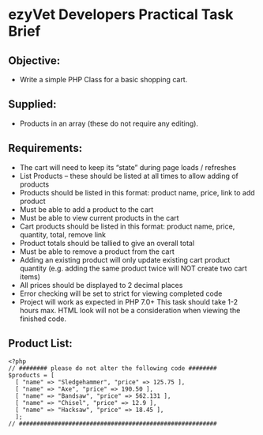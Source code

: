 # ezyVet Developers Practical Task Brief

## Objective:

- Write a simple PHP Class for a basic shopping cart.

## Supplied:

- Products in an array (these do not require any editing).

## Requirements:

- The cart will need to keep its “state” during page loads / refreshes
- List Products – these should be listed at all times to allow adding of products
- Products should be listed in this format: product name, price, link to add product
- Must be able to add a product to the cart
- Must be able to view current products in the cart
- Cart products should be listed in this format: product name, price, quantity, total, remove link
- Product totals should be tallied to give an overall total
- Must be able to remove a product from the cart
- Adding an existing product will only update existing cart product quantity (e.g. adding the same product twice will NOT create two cart items)
- All prices should be displayed to 2 decimal places
- Error checking will be set to strict for viewing completed code
- Project will work as expected in PHP 7.0+
  This task should take 1-2 hours max. HTML look will not be a consideration when viewing the finished code.

## Product List:

```
<?php
// ######## please do not alter the following code ########
$products = [
  [ "name" => "Sledgehammer", "price" => 125.75 ],
  [ "name" => "Axe", "price" => 190.50 ],
  [ "name" => "Bandsaw", "price" => 562.131 ],
  [ "name" => "Chisel", "price" => 12.9 ],
  [ "name" => "Hacksaw", "price" => 18.45 ],
  ];
// ########################################################
```
